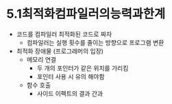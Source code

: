 # 5.1최적화컴파일러의능력과한계

* 코드를 컴파일러 최적화된 코드로 짜자
	* 컴파일러는 실행 횟수를 줄이는 방향으로 프로그램 변환
* 최적화 장애물 (프로그래머의 입장)
	* 메모리 연결
		* 두 개의 포인터가 같은 위치를 가리킴
		* 포인터 사용 시 유의 해야함
	* 함수 호출
		* 사이드 이펙트의 결과 간과
